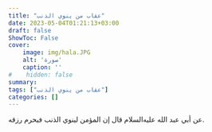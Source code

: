 ```yaml
---
title: "عقاب من ينوي الذنب"
date: 2023-05-04T01:21:13+03:00
draft: false
ShowToc: False
cover:
    image: img/hala.JPG
    alt: 'صورة'
    caption: ''
#    hidden: false
summary: 
tags: ["عقاب من ينوي الذنب"]
categories: []
---
```

عن أبي عبد الله عليه‌السلام قال إن
المؤمن لينوي الذنب فيحرم رزقه.


